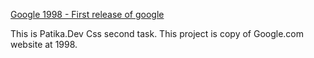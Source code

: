 [Google 1998 - First release of google](https://web.archive.org/web/19981202230410if_/http://www.google.com/)

This is Patika.Dev Css second task. 
This project is copy of Google.com website at 1998.
